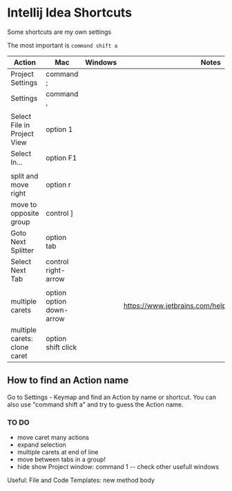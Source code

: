 
# Intellij Idea Shortcuts

Some shortcuts are my own settings

The most important is `command shift a`

| Action                       | Mac                      | Windows                  | Notes                                                    |
|------------------------------|--------------------------|--------------------------|----------------------------------------------------------|
| Project Settings             | command ;                |                          |                                                          |
| Settings                     | command ,                |                          |                                                          |
|                              |                          |                          |                                                          |
| Select File in Project View  | option 1                 |                          |                                                          |
| Select In...                 | option F1                |                          |                                                          |
|                              |                          |                          |                                                          |
| split and move right         | option r                 |                          |                                                          |
| move to opposite group       | control ]                |                          |                                                          |
| Goto Next Splitter           | option tab               |                          |                                                          |
| Select Next Tab              | control right-arrow      |                          |                                                          |
|                              |                          |                          |                                                          |
| multiple carets              | option option down-arrow |                          | https://www.jetbrains.com/help/idea/multicursor.html     |
| multiple carets: clone caret | option shift click       |                          |                                                          |


## How to find an Action name
Go to Settings - Keymap and find an Action by name or shortcut.
You can also use "command shift a" and try to guess the Action name.

### TO DO
- move caret many actions
- expand selection
- multiple carets at end of line
- move between tabs in a group!
- hide show Project window: command 1 -- check other usefull windows

Useful:
File and Code Templates: new method body
